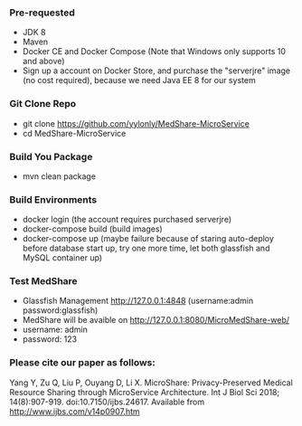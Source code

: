 ### Pre-requested
* JDK 8
* Maven
* Docker CE and Docker Compose (Note that Windows only supports 10 and above)
* Sign up a account on Docker Store, and purchase the "serverjre" image (no cost required), because we need Java EE 8 for our system   

### Git Clone Repo
* git clone https://github.com/yylonly/MedShare-MicroService
* cd MedShare-MicroService

### Build You Package
* mvn clean package

### Build Environments
* docker login (the account requires purchased serverjre)
* docker-compose build (build images)
* docker-compose up (maybe failure because of staring auto-deploy before database start up, try one more time, let both glassfish and MySQL container up)

### Test MedShare
* Glassfish Management http://127.0.0.1:4848 (username:admin password:glassfish)
* MedShare will be avaible on http://127.0.0.1:8080/MicroMedShare-web/
* username: admin 
* password: 123

### Please cite our paper as follows:

Yang Y, Zu Q, Liu P, Ouyang D, Li X. MicroShare: Privacy-Preserved Medical Resource Sharing through MicroService Architecture. Int J Biol Sci 2018; 14(8):907-919. doi:10.7150/ijbs.24617. Available from http://www.ijbs.com/v14p0907.htm
